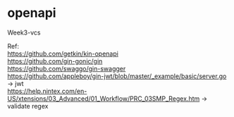 # openapi
Week3-vcs


Ref:  
https://github.com/getkin/kin-openapi  
https://github.com/gin-gonic/gin  
https://github.com/swaggo/gin-swagger  
https://github.com/appleboy/gin-jwt/blob/master/_example/basic/server.go -> jwt  
https://help.nintex.com/en-US/xtensions/03_Advanced/01_Workflow/PRC_03SMP_Regex.htm -> validate regex
